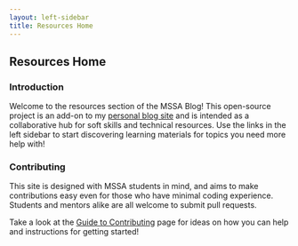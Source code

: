 ```yaml
---
layout: left-sidebar
title: Resources Home
---
```


## Resources Home

### Introduction

Welcome to the resources section of the MSSA Blog!  This open-source project is an add-on to my [personal blog site](https://mssablog.com/) and is intended as a collaborative hub for soft skills and technical resources.  Use the links in the left sidebar to start discovering learning materials for topics you need more help with!

### Contributing

This site is designed with MSSA students in mind, and aims to make contributions easy even for those who have minimal coding experience.  Students and mentors alike are all welcome to submit pull requests.

Take a look at the [Guide to Contributing](https://mssablog.github.io/contribute.html) page for ideas on how you can help and instructions for getting started!
